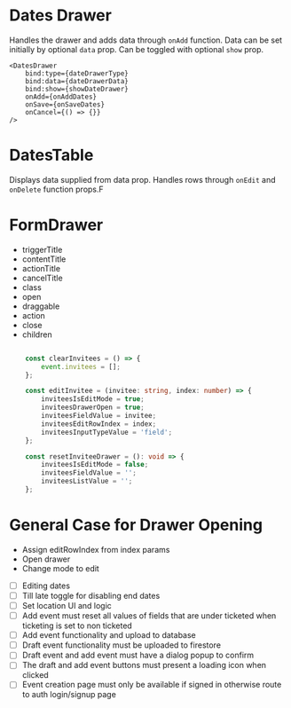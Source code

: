 
# Dates Drawer
Handles the drawer and adds data through `onAdd` function.
Data can be set initially by optional `data` prop.
Can be toggled with optional `show` prop.


```
<DatesDrawer
	bind:type={dateDrawerType}
	bind:data={dateDrawerData}
	bind:show={showDateDrawer}
	onAdd={onAddDates}
	onSave={onSaveDates}
	onCancel={() => {}}
/>
```
# DatesTable
Displays data supplied from data prop.
Handles rows through `onEdit` and `onDelete` function props.F



# FormDrawer
- triggerTitle
- contentTitle
- actionTitle
- cancelTitle
- class
- open
- draggable
- action
- close
- children

```typescript

	const clearInvitees = () => {
		event.invitees = [];
	};

	const editInvitee = (invitee: string, index: number) => {
		inviteesIsEditMode = true;
		inviteesDrawerOpen = true;
		inviteesFieldValue = invitee;
		inviteesEditRowIndex = index;
		inviteesInputTypeValue = 'field';
	};

	const resetInviteeDrawer = (): void => {
		inviteesIsEditMode = false;
		inviteesFieldValue = '';
		inviteesListValue = '';
	};

```


# General Case for Drawer Opening
- Assign editRowIndex from index params
- Open drawer
- Change mode to edit


- [ ] Editing dates
- [ ] Till late toggle for disabling end dates
- [ ] Set location UI and logic
- [ ] Add event must reset all values of fields that are under ticketed when ticketing is set to non ticketed
- [ ] Add event functionality and upload to database
- [ ] Draft event functionality must be uploaded to firestore
- [ ] Draft event and add event must have a dialog popup to confirm
- [ ] The draft and add event buttons must present a loading icon when clicked
- [ ] Event creation page must only be available if signed in otherwise route to auth login/signup page